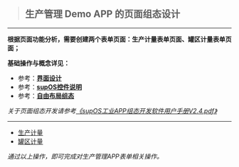 > ## **生产管理 Demo APP 的页面组态设计**

---

**根据页面功能分析，需要创建两个表单页面：生产计量表单页面、罐区计量表单页面；**

**基础操作与概念详见：**

- 参考：[**界面设计**](/docs/BasicOperation/PageDesign/)
- 参考：[**supOS控件说明**](https://supos-project.github.io/supOS-Object-Documents/#/docs/CommonIntro/)
- 参考：[**自由布局组态**](https://supos-project.github.io/supOS-Object-Documents/#/docs/FreeDesigner/)

*关于页面组态开发请参考[《supOS工业APP组态开发软件用户手册V2.4.pdf》](http://oss.supos.com/docs/ProductManual/supOS/V2.8.1/supOS工业APP组态开发软件用户手册V2.4.pdf)*

---

- [生产计量](/docs/ProductionMana/PageDesign/productionMetering)
- [罐区计量](/docs/ProductionMana/PageDesign/tankFarmMetering)

*通过以上操作，即可完成对生产管理APP表单相关操作。*